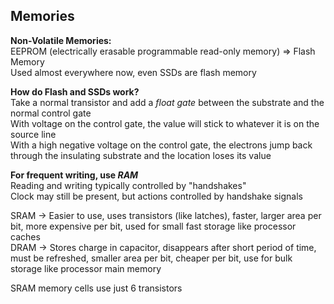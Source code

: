 ## Memories
**Non-Volatile Memories:**  
EEPROM (electrically erasable programmable read-only memory) => Flash Memory  
Used almost everywhere now, even SSDs are flash memory  

**How do Flash and SSDs work?**  
Take a normal transistor and add a *float gate* between the
substrate and the normal control gate  
With voltage on the control gate, the value will stick to
whatever it is on the source line  
With a high negative voltage on the control gate, the
electrons jump back through the insulating substrate and the
location loses its value  

**For frequent writing, use *RAM***  
Reading and writing typically  controlled by "handshakes"  
Clock may still be present, but actions controlled by
handshake signals  

SRAM -> Easier to use, uses transistors (like latches),
faster, larger area per bit, more expensive per bit, used
for small fast storage like processor caches  
DRAM -> Stores charge in capacitor, disappears after short
period of time, must be refreshed, smaller area per bit,
cheaper per bit, use for bulk storage like processor main
memory  

SRAM memory cells use just 6 transistors  
